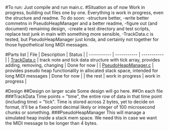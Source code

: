 #To run:
Just compile and run main.c.
#Situation as of now
Work in progress, building out files one by one.
Everything is work in progress, even the structure and readme.
To do soon:
-structure better,
-write better commetns in PseudoHeapManager and a better readme,
-figure out (and document) remaining design,
-create a test directory and test scripts, replace test junk in main with something more sensible,
-TrackData.c is tested, but PseudoHeapManager just kinda, and certainly not together for those hypothetical long MIDI messages.

#Parts list
| File | Description | Status |
| ----------- | ----------- | ----------- |
| [TrackData.c](#trackdata) | track note and tick data structure with tick array, provides adding, removing, changing | Done for now |
| [PseudoHeapManager.c](#PseudoHeapManager) | provides pseudo heap functionality in allocated stack space, intended for long MIDI messages | Done for now |
| the rest | work in progress | work in progress |


#Design
##Design on larger scale
Some design will go here.
##On each file 
###TrackData
Time points = "time", the entire row of data in that time point (including time) = "tick".
Time is stored across 2 bytes, yet to decide on format, it'll be a fixed-point decimal likely or integer of 100 microsecond chunks or something. 
###PseudoHeapManager
This will manage a simulated heap inside a stack mem space. We need this in case we want the MIDI message to be longer than 4 bytes. 
